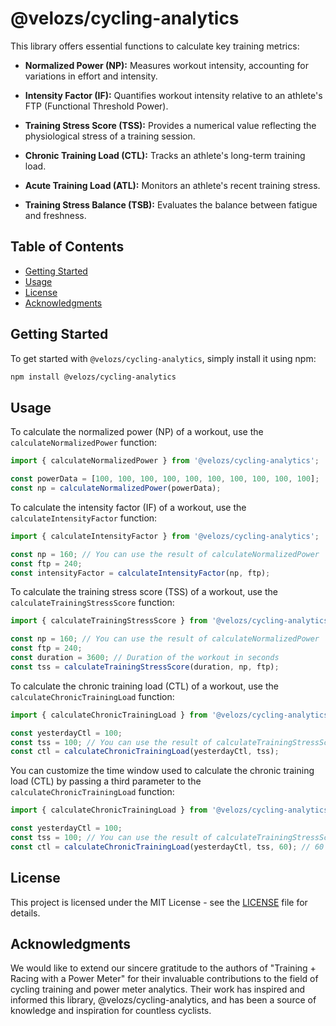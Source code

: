 
# @velozs/cycling-analytics

This library offers essential functions to calculate key training metrics:

- **Normalized Power (NP):** Measures workout intensity, accounting for variations in effort and intensity.

- **Intensity Factor (IF):** Quantifies workout intensity relative to an athlete's FTP (Functional Threshold Power).

- **Training Stress Score (TSS):** Provides a numerical value reflecting the physiological stress of a training session.

- **Chronic Training Load (CTL):** Tracks an athlete's long-term training load.

- **Acute Training Load (ATL):** Monitors an athlete's recent training stress.

- **Training Stress Balance (TSB):** Evaluates the balance between fatigue and freshness.

## Table of Contents

- [Getting Started](#getting-started)
- [Usage](#usage)
- [License](#license)
- [Acknowledgments](#acknowledgments)

## Getting Started

To get started with `@velozs/cycling-analytics`, simply install it using npm:
    
```sh   
npm install @velozs/cycling-analytics
```

## Usage

To calculate the normalized power (NP) of a workout, use the `calculateNormalizedPower` function:

```js
import { calculateNormalizedPower } from '@velozs/cycling-analytics';

const powerData = [100, 100, 100, 100, 100, 100, 100, 100, 100, 100];
const np = calculateNormalizedPower(powerData);
```

To calculate the intensity factor (IF) of a workout, use the `calculateIntensityFactor` function:

```js
import { calculateIntensityFactor } from '@velozs/cycling-analytics';

const np = 160; // You can use the result of calculateNormalizedPower
const ftp = 240;
const intensityFactor = calculateIntensityFactor(np, ftp);
```

To calculate the training stress score (TSS) of a workout, use the `calculateTrainingStressScore` function:

```js
import { calculateTrainingStressScore } from '@velozs/cycling-analytics';

const np = 160; // You can use the result of calculateNormalizedPower
const ftp = 240;
const duration = 3600; // Duration of the workout in seconds
const tss = calculateTrainingStressScore(duration, np, ftp);
```

To calculate the chronic training load (CTL) of a workout, use the `calculateChronicTrainingLoad` function:

```js
import { calculateChronicTrainingLoad } from '@velozs/cycling-analytics';

const yesterdayCtl = 100;
const tss = 100; // You can use the result of calculateTrainingStressScore
const ctl = calculateChronicTrainingLoad(yesterdayCtl, tss);
```

You can customize the time window used to calculate the chronic training load (CTL) by passing a third parameter to the `calculateChronicTrainingLoad` function:

```js
import { calculateChronicTrainingLoad } from '@velozs/cycling-analytics';

const yesterdayCtl = 100;
const tss = 100; // You can use the result of calculateTrainingStressScore
const ctl = calculateChronicTrainingLoad(yesterdayCtl, tss, 60); // 60 days
```

## License

This project is licensed under the MIT License - see the [LICENSE](LICENSE) file for details.

## Acknowledgments

We would like to extend our sincere gratitude to the authors of "Training + Racing with a Power Meter" for their invaluable contributions to the field of cycling training and power meter analytics. Their work has inspired and informed this library, @velozs/cycling-analytics, and has been a source of knowledge and inspiration for countless cyclists.